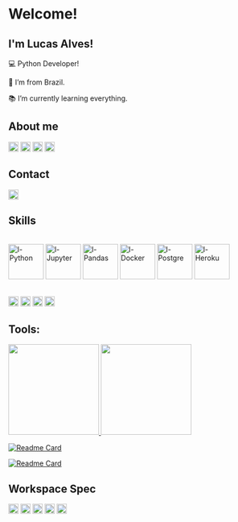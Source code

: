 # Welcome!

## I'm Lucas Alves!

:computer: Python Developer!

:house_with_garden: I’m from Brazil.

:books: I’m currently learning everything.

## About me
<div>
  <img height="20" src="https://komarev.com/ghpvc/?username=Prog-LucasAlves&style=plastic">
  <a href="https://github.com/Prog-LucasAlves" target="_blank"><img height="20" src="https://img.shields.io/badge/-Github-000?style=plastic&logo=Github&logoColor=white"></a>
  <a href="https://www.linkedin.com/in/lucasalves-ast/" target="_blank"><img height="20" src="https://img.shields.io/badge/-LinkedIn-blue?style=plastic&logo=Linkedin&logoColor=white"></a>
  <a href="https://medium.com/@alveslucastaz" target="_blank"><img height="20" src="https://img.shields.io/badge/Medium-red?style=plastic&logo=medium&logoColor=white"></a>
</div>

## Contact
<a href="mailto:lucasalves_taz@hotmail.com" alt="gmail" target="_blank">
<img height="20" src="https://img.shields.io/badge/Microsoft_Outlook-0078D4?style=plastic&logo=microsoft-outlook&logoColor=white&link=mailto:lucasalves_taz@hotmail.com" />
</a>

## Skills
<br>
<div style="display: inline_block">
  <a href="https://www.python.org/"><img align="center" alt="l-Python" height="70" witdh="70" src="https://cdn.jsdelivr.net/gh/devicons/devicon/icons/python/python-original-wordmark.svg" /></a>
  <a href="https://jupyter.org/"><img align="center" alt="l-Jupyter" height="70" witdh="70" src="https://cdn.jsdelivr.net/gh/devicons/devicon/icons/jupyter/jupyter-original-wordmark.svg" /></a>
  <a href="https://pandas.pydata.org/"><img align="center" alt="l-Pandas" height="70" witdh="70" src="https://cdn.jsdelivr.net/gh/devicons/devicon/icons/pandas/pandas-original-wordmark.svg" /></a>
  <a href="https://www.docker.com/"><img align="center" alt="l-Docker" height="70" witdh="70" src="https://cdn.jsdelivr.net/gh/devicons/devicon/icons/docker/docker-original-wordmark.svg" /></a>
  <a href="https://www.postgresql.org/"><img align="center" alt="l-Postgre" height="70" witdh="70" src="https://cdn.jsdelivr.net/gh/devicons/devicon/icons/postgresql/postgresql-plain-wordmark.svg" /></a>
  <a href="https://www.heroku.com/"><img align="center" alt="l-Heroku" height="70" witdh="70" src="https://cdn.jsdelivr.net/gh/devicons/devicon/icons/heroku/heroku-original-wordmark.svg" /></a>
</div>
<br>
<br>
<code><a href="https://www.markdownguide.org/"><img height="20" src="https://img.shields.io/badge/Markdown-000000?style=plastic&logo=markdown&logoColor=white"></a></code>
<code><a href="https://www.selenium.dev/documentation/"><img height="20" src="https://img.shields.io/badge/Selenium-43B02A?style=plastic&logo=Selenium&logoColor=white"></a></code>
<code><a href="https://streamlit.io/"><img height="20" src="https://img.shields.io/badge/Streamlit-FF4B4B?style=plastic&logo=Streamlit&logoColor=white"></a></code>
<code><a href="https://sqlite.org/index.html"><img height="20" src="https://img.shields.io/badge/SQLite-07405E?style=plastic&logo=sqlite&logoColor=white"></a></code>
<br>

## Tools:
<div>
  <a href="https://github.com/Prog-LucasAlves">
  <img height="180em" src="https://github-readme-stats.vercel.app/api?username=Prog-LucasAlves&show_icons=true&theme=vue" />
  <img height="180em" src="https://github-readme-stats.vercel.app/api/top-langs/?username=Prog-LucasAlves&layout=demo&langs_count=16&theme=vue" />
</div>


[![Readme Card](https://github-readme-stats.vercel.app/api/pin/?username=Prog-LucasAlves&repo=dados_financeiros_b3&theme=vue
)](https://github.com/Prog-LucasAlves/dados_financeiros_b3)
  
[![Readme Card](https://github-readme-stats.vercel.app/api/pin/?username=Prog-LucasAlves&repo=Analise_Exploratoria_Dados&theme=vue
)](https://github.com/Prog-LucasAlves/Analise_Exploratoria_Dados)  
 
## Workspace Spec
<code><img height="20" src="https://img.shields.io/badge/Intel-Core_i5_10th-0071C5?style=plastic&logo=intel&logoColor=white"></code>
<code><img height="20" src="https://img.shields.io/badge/AMD-Radeon_RX_550-ED1C24?style=plastic&logo=amd&logoColor=white"></code>
<code><img height="20" src="https://img.shields.io/badge/Windows-0078D6?style=plastic&logo=windows&logoColor=white"></code>
<code><img height="20" src="https://img.shields.io/badge/Ubuntu-E95420?style=plastic&logo=ubuntu&logoColor=white"></code>
<code><img height="20" src="https://img.shields.io/badge/Visual Studio Code-blue?style=plastic&logo=Visual Studio Code&logoColor=white"></code>
